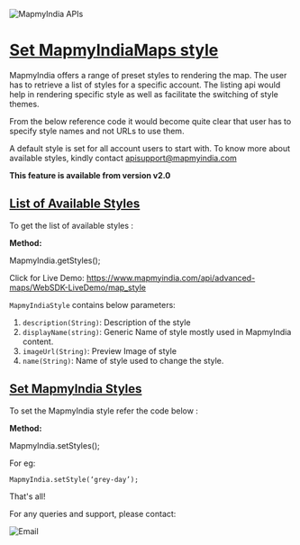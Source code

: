 ![MapmyIndia APIs](https://www.mapmyindia.com/api/img/mapmyindia-api.png)

# [Set MapmyIndiaMaps style](#Set-MapmyIndiaMaps-style)

MapmyIndia offers a range of preset styles to rendering the map. The user has to retrieve a list of styles for a specific account. 
The listing api would help in rendering specific style as well as facilitate the switching of style themes. 

From the below reference code it would become quite clear that user has to specify style names and not URLs to use them. 

A default style is set for all account users to start with. 
To know more about available styles, kindly contact apisupport@mapmyindia.com

**This feature is available from version v2.0**

## [List of Available Styles](#list-of-available-styles)

To get the list of available styles :

**Method:**

MapmyIndia.getStyles();

Click for Live Demo: https://www.mapmyindia.com/api/advanced-maps/WebSDK-LiveDemo/map_style

`MapmyIndiaStyle` contains below parameters:

 1. `description(String)`: Description of the style
 2. `displayName(string)`: Generic Name of style mostly used in MapmyIndia content.
 3. `imageUrl(String)`: Preview Image of style
 4. `name(String)`: Name of style used to change the style.

## [Set MapmyIndia Styles](#Set-MapmyIndia-Styles)


To set the MapmyIndia style refer the code below :

**Method:**

MapmyIndia.setStyles();

For eg:

```
MapmyIndia.setStyle(‘grey-day’);
```

That's all!

For any queries and support, please contact: 

![Email](https://www.google.com/a/cpanel/mapmyindia.co.in/images/logo.gif?service=google_gsuite)
